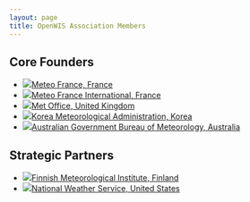 ```yaml
---
layout: page
title: OpenWIS Association Members
---
```


<h2>Core Founders</h2>
<ul class="image-list">
   <li><a href="http://meteo.fr/" target="_blank"><img src="{{ "/assets/meteo_fr_ico.png" | prepend: site.baseurl }}" >Meteo France, France</a></li>
   <li><a href="http://www.mfi.fr/" target="_blank"><img src="{{ "/assets/mfi_fr_ico.png" | prepend: site.baseurl }}">Meteo France International, France</a></li>
   <li><a href="http://www.metoffice.gov.uk/" target="_blank"><img src="{{ "/assets/metoffice_uk_ico.png" | prepend: site.baseurl }}">Met Office, United Kingdom</a></li>
   <li><a href="http://www.kma.go.kr/" target="_blank"><img src="{{ "/assets/meteo_kr_ico.png" | prepend: site.baseurl }}">Korea Meteorological Administration, Korea</a></li>
   <li><a href="http://www.bom.gov.au/" target="_blank"><img src="{{ "/assets/meteo_au_ico.png" | prepend: site.baseurl }}">Australian Government Bureau of Meteorology, Australia</a></li>

</ul>
<h2>Strategic Partners</h2>
<ul class="image-list">
   <li><a href="http://www.fmi.fi/" target="_blank"><img src="{{ "/assets/meteo_fi_ico.png" | prepend: site.baseurl }}">Finnish Meteorological Institute, Finland</a></li>
   <li><a href="http://www.weather.gov/" target="_blank"><img src="{{ "/assets/noaa_nws_us_ico.png" | prepend: site.baseurl }}">National Weather Service, United States</a></li>
</ul>
